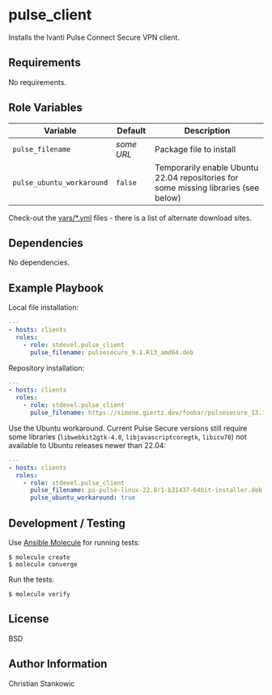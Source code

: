 # pulse_client

Installs the Ivanti Pulse Connect Secure VPN client.

## Requirements

No requirements.

## Role Variables

| Variable | Default | Description |
| -------- | ------- | ----------- |
| `pulse_filename` | *some URL* | Package file to install |
| `pulse_ubuntu_workaround` | `false` | Temporarily enable Ubuntu 22.04 repositories for some missing libraries (see below) |

Check-out the [vars/*.yml](vars/) files - there is a list of alternate download sites.

## Dependencies

No dependencies.

## Example Playbook

Local file installation:

```yaml
---
- hosts: clients
  roles:
    - role: stdevel.pulse_client
      pulse_filename: pulsesecure_9.1.R13_amd64.deb
```

Repository installation:

```yaml
---
- hosts: clients
  roles:
    - role: stdevel.pulse_client
      pulse_filename: https://simone.giertz.dev/foobar/pulsesecure_13.17.rpm
```

Use the Ubuntu workaround. Current Pulse Secure versions still require some libraries (`libwebkit2gtk-4.0`, `libjavascriptcoregtk`, `libicu70`) not available to Ubuntu releases newer than 22.04:

```yaml
---
- hosts: clients
  roles:
    - role: stdevel.pulse_client
      pulse_filename: ps-pulse-linux-22.8r1-b31437-64bit-installer.deb
      pulse_ubuntu_workaround: true
```

## Development / Testing

Use [Ansible Molecule](https://molecule.readthedocs.io/en/latest/index.html) for running tests:

```shell
$ molecule create
$ molecule converge
```

Run the tests:

```shell
$ molecule verify
```

## License

BSD

## Author Information

Christian Stankowic
